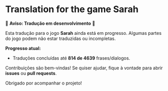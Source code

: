 # Translation for the game Sarah

🚧 **Aviso: Tradução em desenvolvimento** 🚧

Esta tradução para o jogo **Sarah** ainda está em progresso. Algumas partes do jogo podem não estar traduzidas ou incompletas.

**Progresso atual:**  
- Traduções concluídas até **814 de 4639** frases/dialogos.  

Contribuições são bem-vindas! Se quiser ajudar, fique à vontade para abrir **issues** ou **pull requests**.

Obrigado por acompanhar o projeto!
